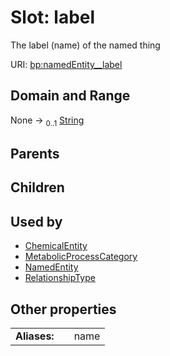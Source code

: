
# Slot: label


The label (name) of the named thing

URI: [bp:namedEntity__label](http://w3id.org/ontogpt/metabolic-process-templatenamedEntity__label)


## Domain and Range

None &#8594;  <sub>0..1</sub> [String](types/String.md)

## Parents


## Children


## Used by

 * [ChemicalEntity](ChemicalEntity.md)
 * [MetabolicProcessCategory](MetabolicProcessCategory.md)
 * [NamedEntity](NamedEntity.md)
 * [RelationshipType](RelationshipType.md)

## Other properties

|  |  |  |
| --- | --- | --- |
| **Aliases:** | | name |

